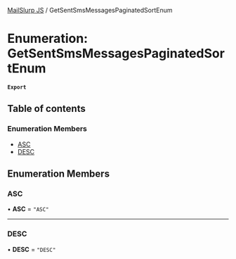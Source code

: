[MailSlurp JS](../README.md) / GetSentSmsMessagesPaginatedSortEnum

# Enumeration: GetSentSmsMessagesPaginatedSortEnum

**`Export`**

## Table of contents

### Enumeration Members

- [ASC](GetSentSmsMessagesPaginatedSortEnum.md#asc)
- [DESC](GetSentSmsMessagesPaginatedSortEnum.md#desc)

## Enumeration Members

### ASC

• **ASC** = ``"ASC"``

___

### DESC

• **DESC** = ``"DESC"``
